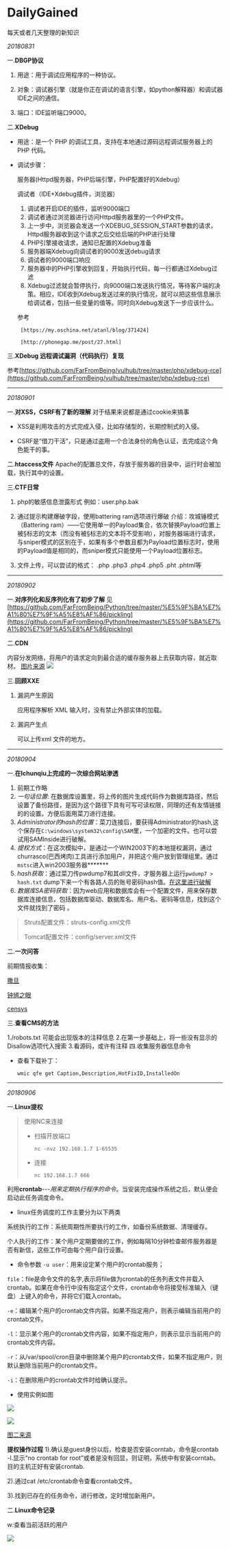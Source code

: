 # DailyGained
每天或者几天整理的新知识



*20180831*

一.**DBGP协议**



1.   用途：用于调试应用程序的一种协议。

2. 对象：调试器引擎（就是你正在调试的语言引擎，如python解释器）和调试器IDE之间的通信。
3. 端口：IDE监听端口9000。

二.**XDebug**



-  用途：是一个 PHP 的调试工具，支持在本地通过源码远程调试服务器上的 PHP 代码。

- 调试步骤：

    服务器(Httpd服务器，PHP后端引擎，PHP配置好的Xdebug）

    调试者（IDE+Xdebug插件，浏览器）

    1. 调试者开启IDE的插件，监听9000端口
    2. 调试者通过浏览器进行访问Httpd服务器里的一个PHP文件。
    3. 上一步中，浏览器会发送一个XDEBUG_SESSION_START参数的请求，Httpd服务器收到这个请求之后交给后端的PHP进行处理
    4. PHP引擎接收请求，通知已配置的Xdebug准备
    5. 服务器端Xdebug向调试者的9000发送debug请求
    6. 调试者的9000端口响应
    7. 服务器中的PHP引擎收到回复，开始执行代码，每一行都通过Xdebug过滤
    8. Xdebug过滤就会暂停执行，向9000端口发送执行情况，等待客户端的决策。相应，IDE收到Xdebug发送过来的执行情况，就可以把这些信息展示给调试者，包括一些变量的值等。同时向Xdebug发送下一步应该什么。
    
    参考

       [https://my.oschina.net/atanl/blog/371424]

       [http://phonegap.me/post/27.html]

三.**XDebug 远程调试漏洞（代码执行）复现**

参考[https://github.com/FarFromBeing/vulhub/tree/master/php/xdebug-rce](https://github.com/FarFromBeing/vulhub/tree/master/php/xdebug-rce)


----------


*20180901*

一.**对XSS，CSRF有了新的理解**
对于结果来说都是通过cookie来搞事



- XSS是利用攻击的方式完成入侵，比如存储型的，长期控制式的入侵。


- CSRF是“借刀干活”，只是通过盗用一个合法身份的角色认证，去完成这个角色能干的事。

二.**htaccess文件**
Apache的配置总文件，存放于服务器的目录中，运行时会被加载，执行其中的设置。


三.**CTF日常**



1. php的敏感信息泄露形式
例如：user.php.bak

1. 通过提示构建爆破字段，使用battering ram选项进行爆破
介绍：攻城锤模式（Battering ram）——它使用单一的Payload集合，依次替换Payload位置上被§标志的文本（而没有被§标志的文本将不受影响），对服务器端进行请求，与sniper模式的区别在于，如果有多个参数且都为Payload位置标志时，使用的Payload值是相同的，而sniper模式只能使用一个Payload位置标志。

1. 文件上传，可以尝试的格式：
.php .php3 .php4 .php5 .pht .phtml等

----------

*20180902*

一.**对序列化和反序列化有了初步了解**
见[https://github.com/FarFromBeing/Python/tree/master/%E5%9F%BA%E7%A1%80%E7%9F%A5%E8%AF%86/pickling](https://github.com/FarFromBeing/Python/tree/master/%E5%9F%BA%E7%A1%80%E7%9F%A5%E8%AF%86/pickling)

二.**CDN**

内容分发网络，将用户的请求定向到最合适的缓存服务器上去获取内容，就近取材。
[图片来源](https://www.zhihu.com/question/36514327?rf=37353035 "图片来源")
![](https://i.imgur.com/wFVEJou.png)

三.**回顾XXE**

1. 漏洞产生原因

    应用程序解析 XML 输入时，没有禁止外部实体的加载。
2. 漏洞产生点
   
    可以上传xml 文件的地方。



----------

*20180904*

一.**在Ichunqiu上完成的一次综合网站渗透**


1. 前期工作略 
2. *一句话位置*: 在数据库设置里，将上传的图片生成代码作为数据库路径，然后设置了备份路径，是因为这个路径下具有可写可读权限，同理的还有友情链接的的设置。方便后面用菜刀进行连接。
3. *Administrator的hash的位置*：菜刀连接后，要获得Administrator的hash,这个保存在`C:\windows\system32\config\SAM`里，一个加密的文件。也可以尝试用SAMInside进行破解。
4. *提权方式*：在这次模拟中，是通过一个WIN2003下的本地提权漏洞，通过churrasco(巴西烤肉)工具进行添加用户，并把这个用户放到管理组里。通过`mstsc`进入win2003服务器*******
5. *hash获取*：通过菜刀传pwdump7和其dll文件，才服务器上运行`pwdump7 > hash.txt` dump下来一个有各路人员的账号密码hash值。[在这里进行破解](http://www.objectif-securite.ch/en/ophcrack.php)
6. *数据库SA密码获取*：因为web应用和数据库会有一个配置文件，用来保存数据库连接信息，包括数据库驱动、数据库名、用户名、密码等信息，找到这个文件就找到了密码
。


> Struts配置文件：struts-config.xml文件
> 
> Tomcat配置文件：config/server.xml文件

二.**一次问答**

前期情报收集：

[撒旦](https://www.shodan.io/)

[钟馗之眼](https://www.zoomeye.org/)

[censys](https://censys.io/)


三.**查看CMS的方法**

1./robots.txt
可能会出现版本的注释信息
2.在第一步基础上，将一些没有显示的Disallow选项代入搜索
3.看源码，或许有注释
四.收集服务器信息命令

- 查看下载补丁：

   `wmic qfe get Caption,Description,HotFixID,InstalledOn`

----------


*20180906*

一.**Linux提权**


> 
>  使用NC来连接
> 
> 
> - 扫描开放端口
> 
>     `nc -nvz 192.168.1.7 1-65535`
> 
> 
> - 连接
> 
> 	`nc 192.168.1.7 666`


利用**crontab**---*用来定期执行程序的命令*。当安装完成操作系统之后，默认便会启动此任务调度命令。



- linux任务调度的工作主要分为以下两类

系统执行的工作：系统周期性所要执行的工作，如备份系统数据、清理缓存。

个人执行的工作：某个用户定期要做的工作，例如每隔10分钟检查邮件服务器是否有新信，这些工作可由每个用户自行设置。


- 命令参数
`-u user`：用来设定某个用户的crontab服务；

`file`：file是命令文件的名字,表示将file做为crontab的任务列表文件并载入crontab。如果在命令行中没有指定这个文件，crontab命令将接受标准输入（键盘）上键入的命令，并将它们载入crontab。

`-e`：编辑某个用户的crontab文件内容。如果不指定用户，则表示编辑当前用户的crontab文件。

`-l`：显示某个用户的crontab文件内容，如果不指定用户，则表示显示当前用户的crontab文件内容。

`-r`：从/var/spool/cron目录中删除某个用户的crontab文件，如果不指定用户，则默认删除当前用户的crontab文件。

`-i`：在删除用户的crontab文件时给确认提示。



- 使用实例如图

![](https://i.imgur.com/60qCT62.png)

![](https://i.imgur.com/pratKMD.png)

   [图二来源](http://www.cnblogs.com/peida/archive/2013/01/08/2850483.html)


**提权操作过程**
1).确认是guest身份以后，检查是否安装corntab，命令是crontab -l.显示“no crontab for root”或者是没有回显，则证明，系统中有安装corntab。目的主机正好有安装crontab.

2).通过cat /etc/crontab命令查看crontab文件。

3).找到已存在的任务命令，进行修改，定时增加新用户。



二.**Linux命令记录**

w:查看当前活跃的用户

![](https://i.imgur.com/uWNjAzn.png)
